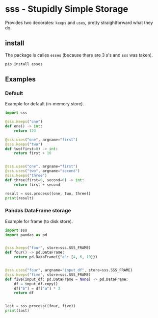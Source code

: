 # sss - Stupidly Simple Storage


Provides two decorates: `keeps` and `uses`, pretty straightforward what they do.

## install

The package is calles `esses` (because there are 3 s's and `sss` was taken).

```bash
pip install esses
```


## Examples

### Default
Example for default (in-memory store).

```python
import sss

@sss.keeps("one")
def one() -> int:
    return 123

@sss.uses("one", argname="first")
@sss.keeps("two")
def two(first=0) -> int:
    return first + 10


@sss.uses("one", argname="first")
@sss.uses("two", argname="second")
@sss.keeps("three")
def three(first=0, second=0) -> int:
    return first + second

result = sss.process((one, two, three))
print(result)

```

### Pandas DataFrame storage
Example for frame (to disk store).

```python
import sss
import pandas as pd


@sss.keeps("four", store=sss.SSS_FRAME)
def four() -> pd.DataFrame:
    return pd.DataFrame({"a": [4, 6, 10]})


@sss.uses("four", argname="input_df", store=sss.SSS_FRAME)
@sss.keeps("five", store=sss.SSS_FRAME)
def five(input_df: pd.DataFrame = None) -> pd.DataFrame:
    df = input_df.copy()
    df["b"] = df["a"] * 3
    return df


last = sss.process((four, five))
print(last)

```